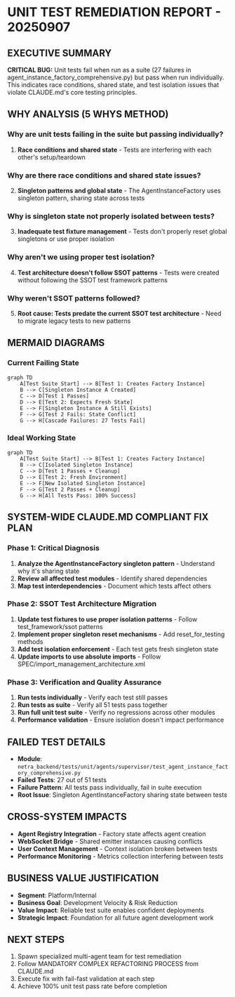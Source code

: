 # UNIT TEST REMEDIATION REPORT - 20250907

## EXECUTIVE SUMMARY
**CRITICAL BUG:** Unit tests fail when run as a suite (27 failures in agent_instance_factory_comprehensive.py) but pass when run individually. This indicates race conditions, shared state, and test isolation issues that violate CLAUDE.md's core testing principles.

## WHY ANALYSIS (5 WHYS METHOD)

### Why are unit tests failing in the suite but passing individually?
1. **Race conditions and shared state** - Tests are interfering with each other's setup/teardown

### Why are there race conditions and shared state issues?
2. **Singleton patterns and global state** - The AgentInstanceFactory uses singleton pattern, sharing state across tests

### Why is singleton state not properly isolated between tests?
3. **Inadequate test fixture management** - Tests don't properly reset global singletons or use proper isolation

### Why aren't we using proper test isolation?
4. **Test architecture doesn't follow SSOT patterns** - Tests were created without following the SSOT test framework patterns

### Why weren't SSOT patterns followed?
5. **Root cause: Tests predate the current SSOT test architecture** - Need to migrate legacy tests to new patterns

## MERMAID DIAGRAMS

### Current Failing State
```mermaid
graph TD
    A[Test Suite Start] --> B[Test 1: Creates Factory Instance]
    B --> C[Singleton Instance A Created]
    C --> D[Test 1 Passes]
    D --> E[Test 2: Expects Fresh State]
    E --> F[Singleton Instance A Still Exists]
    F --> G[Test 2 Fails: State Conflict]
    G --> H[Cascade Failures: 27 Tests Fail]
```

### Ideal Working State
```mermaid
graph TD
    A[Test Suite Start] --> B[Test 1: Creates Factory Instance]
    B --> C[Isolated Singleton Instance]
    C --> D[Test 1 Passes + Cleanup]
    D --> E[Test 2: Fresh Environment]
    E --> F[New Isolated Singleton Instance]
    F --> G[Test 2 Passes + Cleanup]
    G --> H[All Tests Pass: 100% Success]
```

## SYSTEM-WIDE CLAUDE.MD COMPLIANT FIX PLAN

### Phase 1: Critical Diagnosis
1. **Analyze the AgentInstanceFactory singleton pattern** - Understand why it's sharing state
2. **Review all affected test modules** - Identify shared dependencies
3. **Map test interdependencies** - Document which tests affect others

### Phase 2: SSOT Test Architecture Migration  
1. **Update test fixtures to use proper isolation patterns** - Follow test_framework/ssot patterns
2. **Implement proper singleton reset mechanisms** - Add reset_for_testing methods
3. **Add test isolation enforcement** - Each test gets fresh singleton state
4. **Update imports to use absolute imports** - Follow SPEC/import_management_architecture.xml

### Phase 3: Verification and Quality Assurance
1. **Run tests individually** - Verify each test still passes
2. **Run tests as suite** - Verify all 51 tests pass together  
3. **Run full unit test suite** - Verify no regressions across other modules
4. **Performance validation** - Ensure isolation doesn't impact performance

## FAILED TEST DETAILS
- **Module**: `netra_backend/tests/unit/agents/supervisor/test_agent_instance_factory_comprehensive.py`
- **Failed Tests**: 27 out of 51 tests
- **Failure Pattern**: All tests pass individually, fail in suite execution
- **Root Issue**: Singleton AgentInstanceFactory sharing state between tests

## CROSS-SYSTEM IMPACTS
- **Agent Registry Integration** - Factory state affects agent creation
- **WebSocket Bridge** - Shared emitter instances causing conflicts  
- **User Context Management** - Context isolation broken between tests
- **Performance Monitoring** - Metrics collection interfering between tests

## BUSINESS VALUE JUSTIFICATION
- **Segment**: Platform/Internal
- **Business Goal**: Development Velocity & Risk Reduction
- **Value Impact**: Reliable test suite enables confident deployments
- **Strategic Impact**: Foundation for all future agent development work

## NEXT STEPS
1. Spawn specialized multi-agent team for test remediation
2. Follow MANDATORY COMPLEX REFACTORING PROCESS from CLAUDE.md
3. Execute fix with fail-fast validation at each step
4. Achieve 100% unit test pass rate before completion